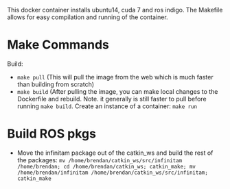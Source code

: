 This docker container installs ubuntu14, cuda 7 and ros indigo. The Makefile allows for easy compilation and running of the container.

# Make Commands
Build: 
* `make pull` (This will pull the image from the web which is much faster than building from scratch)
* `make build` (After pulling the image, you can make local changes to the Dockerfile and rebuild. Note. it generally is still faster to pull before running `make build`.
Create an instance of a container: `make run`

# Build ROS pkgs
* Move the infinitam package out of the catkin_ws and build the rest of the packages:
```mv /home/brendan/catkin_ws/src/infinitam /home/brendan; cd /home/brendan/catkin_ws; catkin_make; mv /home/brendan/infinitam /home/brendan/catkin_ws/src/infinitam; catkin_make```
